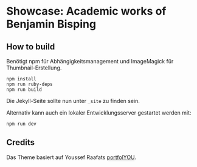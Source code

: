 # Showcase: Academic works of Benjamin Bisping


## How to build

Benötigt npm für Abhängigkeitsmanagement und ImageMagick für Thumbnail-Erstellung.

```
npm install
npm run ruby-deps
npm run build
```

Die Jekyll-Seite sollte nun unter `_site` zu finden sein.

Alternativ kann auch ein lokaler Entwicklungsserver gestartet werden mit:

```
npm run dev
```

## Credits

Das Theme basiert auf Youssef Raafats [portfolYOU](https://github.com/YoussefRaafatNasry/portfolYOU).

